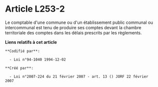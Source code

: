 # Article L253-2

Le comptable d'une commune ou d'un établissement public communal ou intercommunal est tenu de produire ses comptes devant la
chambre territoriale des comptes dans les délais prescrits par les règlements.

**Liens relatifs à cet article**

	**Codifié par**:

	  - Loi n°94-1040 1994-12-02

	**Créé par**:

	  - Loi n°2007-224 du 21 février 2007 - art. 13 () JORF 22 février 2007
